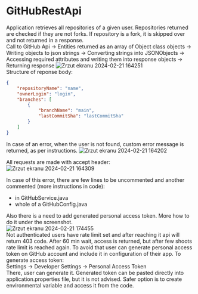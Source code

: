 # GitHubRestApi
Application retrieves all repositories of a given user. Repositories returned are checked if they are not forks. If repository is a fork, it is skipped over and not returned in a response.
</br>
Call to GitHub Api -> Entities returned as an array of Object class objects -> Writing objects to json strings -> Converting strings into JSONObjects -> Accessing required attributes and writing them into response objects -> Returning response
![Zrzut ekranu 2024-02-21 164251](https://github.com/martaosm/GitHubRestApi/assets/56367868/0037b112-fd9b-4236-a7fe-c3b249769f4a)
</br>
Structure of reponse body:</br>
```json
{
    "repositoryName": "name",
    "ownerLogin": "login",
    "branches": [
        {
            "branchName": "main",
            "lastCommitSha": "lastCommitSha"
        }
    ]
}
```

In case of an error, when the user is not found, custom error message is returned, as per instructions.
![Zrzut ekranu 2024-02-21 164202](https://github.com/martaosm/GitHubRestApi/assets/56367868/0b9f7f24-5adb-4315-ad93-eb67e76764a2)

All requests are made with accept header:
![Zrzut ekranu 2024-02-21 164309](https://github.com/martaosm/GitHubRestApi/assets/56367868/f1766290-5013-4c70-9b8b-caa3f0d391bc)

In case of this error, there are few lines to be uncommented and another commented (more instructions in code): 
<ul>
    <li>in GitHubService.java</li>
    <li>whole of a GitHubConfig.java</li>
</ul>

Also there is a need to add generated personal access token. More how to do it under the screenshot. </br>
![Zrzut ekranu 2024-02-21 174455](https://github.com/martaosm/GitHubRestApi/assets/56367868/ace78cd3-7790-4996-8d64-eae84c850bc0)
</br>
Not authenticated users have rate limit set and after reaching it api will return 403 code. After 60 min wait, access is returned, but after few shoots rate limit is reached again. To avoid that user can generate personal access token on GitHub account and include it in configuration of their app. To generate access token:</br> Settings -> Developer Settings -> Personal Access Token</br> There, user can generate it. Generated token can be pasted directly into application.properties file, but it is not advised. Safer option is to create environmental variable and access it from the code.
